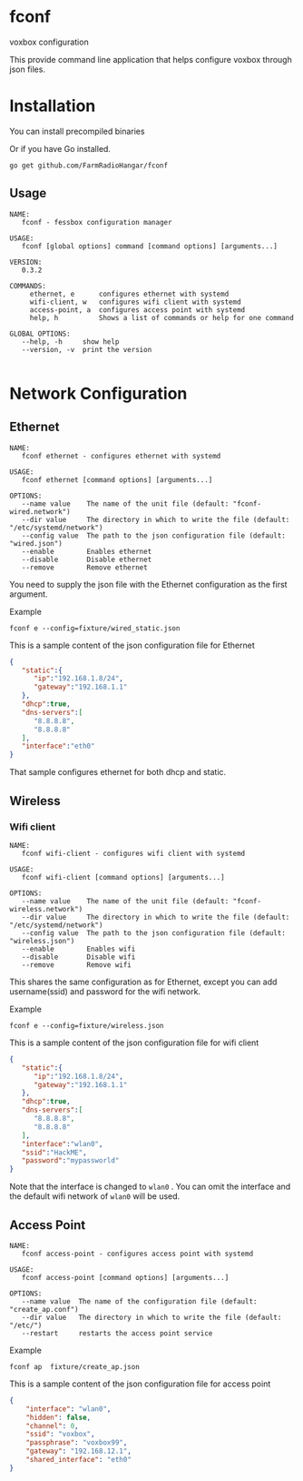 # fconf
voxbox configuration

This provide command line application that helps configure voxbox through json
files.

# Installation

You can install precompiled binaries

Or if you have Go installed.

	go get github.com/FarmRadioHangar/fconf

## Usage
```
NAME:
   fconf - fessbox configuration manager

USAGE:
   fconf [global options] command [command options] [arguments...]
   
VERSION:
   0.3.2
   
COMMANDS:
     ethernet, e      configures ethernet with systemd
     wifi-client, w   configures wifi client with systemd
     access-point, a  configures access point with systemd
     help, h          Shows a list of commands or help for one command

GLOBAL OPTIONS:
   --help, -h     show help
   --version, -v  print the version
   
```


# Network Configuration

## Ethernet

```
NAME:
   fconf ethernet - configures ethernet with systemd

USAGE:
   fconf ethernet [command options] [arguments...]

OPTIONS:
   --name value    The name of the unit file (default: "fconf-wired.network")
   --dir value     The directory in which to write the file (default: "/etc/systemd/network")
   --config value  The path to the json configuration file (default: "wired.json")
   --enable        Enables ethernet
   --disable       Disable ethernet
   --remove        Remove ethernet
```


You need to supply  the json file with the Ethernet configuration as the
first argument.


Example

	fconf e --config=fixture/wired_static.json

This is a sample content of the json configuration file for Ethernet

```json
{
   "static":{
      "ip":"192.168.1.8/24",
      "gateway":"192.168.1.1"
   },
   "dhcp":true,
   "dns-servers":[
      "8.8.8.8",
      "8.8.8.8"
   ],
   "interface":"eth0"
}
```
That sample configures ethernet for both dhcp and  static.


## Wireless

### Wifi client

```
NAME:
   fconf wifi-client - configures wifi client with systemd

USAGE:
   fconf wifi-client [command options] [arguments...]

OPTIONS:
   --name value    The name of the unit file (default: "fconf-wireless.network")
   --dir value     The directory in which to write the file (default: "/etc/systemd/network")
   --config value  The path to the json configuration file (default: "wireless.json")
   --enable        Enables wifi
   --disable       Disable wifi
   --remove        Remove wifi
```

This shares the same configuration as for Ethernet, except you can add
username(ssid) and password for the wifi network.

Example

	fconf e --config=fixture/wireless.json

This is a sample content of the json configuration file for wifi client

```json
{
   "static":{
      "ip":"192.168.1.8/24",
      "gateway":"192.168.1.1"
   },
   "dhcp":true,
   "dns-servers":[
      "8.8.8.8",
      "8.8.8.8"
   ],
   "interface":"wlan0",
   "ssid":"HackME",
   "password":"mypassworld"
}
```

Note that the interface is changed to `wlan0` . You can omit the interface and
the default wifi network of `wlan0` will be used.


## Access Point

```
NAME:
   fconf access-point - configures access point with systemd

USAGE:
   fconf access-point [command options] [arguments...]

OPTIONS:
   --name value  The name of the configuration file (default: "create_ap.conf")
   --dir value   The directory in which to write the file (default: "/etc/")
   --restart     restarts the access point service
```

Example

	fconf ap  fixture/create_ap.json


This is a sample content of the json configuration file for access point

```json
{
	"interface": "wlan0",
	"hidden": false,
	"channel": 0,
	"ssid": "voxbox",
	"passphrase": "voxbox99",
	"gateway": "192.168.12.1",
	"shared_interface": "eth0"
}
```
